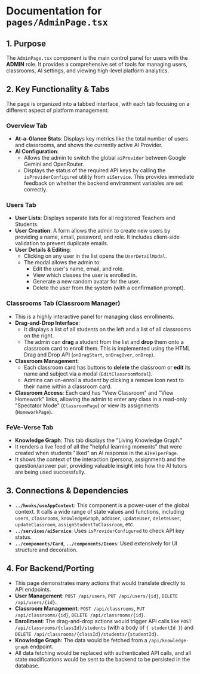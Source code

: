 
# Documentation for `pages/AdminPage.tsx`

## 1. Purpose

The `AdminPage.tsx` component is the main control panel for users with the **ADMIN** role. It provides a comprehensive set of tools for managing users, classrooms, AI settings, and viewing high-level platform analytics.

## 2. Key Functionality & Tabs

The page is organized into a tabbed interface, with each tab focusing on a different aspect of platform management.

### Overview Tab
- **At-a-Glance Stats**: Displays key metrics like the total number of users and classrooms, and shows the currently active AI Provider.
- **AI Configuration**:
  - Allows the admin to switch the global `aiProvider` between Google Gemini and OpenRouter.
  - Displays the status of the required API keys by calling the `isProviderConfigured` utility from `aiService`. This provides immediate feedback on whether the backend environment variables are set correctly.

### Users Tab
- **User Lists**: Displays separate lists for all registered Teachers and Students.
- **User Creation**: A form allows the admin to create new users by providing a name, email, password, and role. It includes client-side validation to prevent duplicate emails.
- **User Details & Editing**:
  - Clicking on any user in the list opens the `UserDetailModal`.
  - The modal allows the admin to:
    - Edit the user's name, email, and role.
    - View which classes the user is enrolled in.
    - Generate a new random avatar for the user.
    - Delete the user from the system (with a confirmation prompt).

### Classrooms Tab (Classroom Manager)
- This is a highly interactive panel for managing class enrollments.
- **Drag-and-Drop Interface**:
  - It displays a list of all students on the left and a list of all classrooms on the right.
  - The admin can **drag** a student from the list and **drop** them onto a classroom card to enroll them. This is implemented using the HTML Drag and Drop API (`onDragStart`, `onDragOver`, `onDrop`).
- **Classroom Management**:
  - Each classroom card has buttons to **delete** the classroom or **edit** its name and subject via a modal (`EditClassroomModal`).
  - Admins can un-enroll a student by clicking a remove icon next to their name within a classroom card.
- **Classroom Access**: Each card has "View Classroom" and "View Homework" links, allowing the admin to enter any class in a read-only "Spectator Mode" (`ClassroomPage`) or view its assignments (`HomeworkPage`).

### FeVe-Verse Tab
- **Knowledge Graph**: This tab displays the "Living Knowledge Graph."
- It renders a live feed of all the "helpful learning moments" that were created when students "liked" an AI response in the `AIHelperPage`.
- It shows the context of the interaction (persona, assignment) and the question/answer pair, providing valuable insight into how the AI tutors are being used successfully.

## 3. Connections & Dependencies

- **`../hooks/useAppContext`**: This component is a power-user of the global context. It calls a wide range of state values and functions, including `users`, `classrooms`, `knowledgeGraph`, `addUser`, `updateUser`, `deleteUser`, `updateClassroom`, `assignStudentToClassroom`, etc.
- **`../services/aiService`**: Uses `isProviderConfigured` to check API key status.
- **`../components/Card`**, **`../components/Icons`**: Used extensively for UI structure and decoration.

## 4. For Backend/Porting

- This page demonstrates many actions that would translate directly to API endpoints.
- **User Management**: `POST /api/users`, `PUT /api/users/{id}`, `DELETE /api/users/{id}`.
- **Classroom Management**: `POST /api/classrooms`, `PUT /api/classrooms/{id}`, `DELETE /api/classrooms/{id}`.
- **Enrollment**: The drag-and-drop actions would trigger API calls like `POST /api/classrooms/{classId}/students` (with a body of `{ studentId }`) and `DELETE /api/classrooms/{classId}/students/{studentId}`.
- **Knowledge Graph**: The data would be fetched from a `/api/knowledge-graph` endpoint.
- All data fetching would be replaced with authenticated API calls, and all state modifications would be sent to the backend to be persisted in the database.
